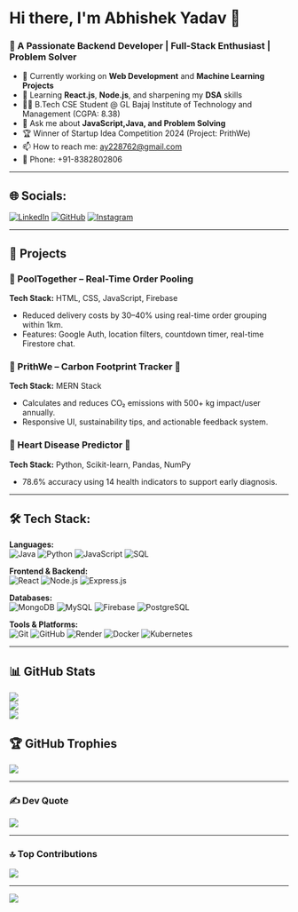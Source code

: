 # Hi there, I'm Abhishek Yadav 👋  
### 🚀 A Passionate Backend Developer | Full-Stack Enthusiast | Problem Solver  

- 🔭 Currently working on **Web Development** and **Machine Learning Projects**
- 🌱 Learning **React.js**, **Node.js**, and sharpening my **DSA** skills
- 👨‍🎓 B.Tech CSE Student @ GL Bajaj Institute of Technology and Management (CGPA: 8.38)
- 💬 Ask me about **JavaScript,Java, and Problem Solving**
- 🏆 Winner of Startup Idea Competition 2024 (Project: PrithWe)
- 📫 How to reach me: [ay228762@gmail.com](mailto:ay228762@gmail.com)  
- 📱 Phone: +91-8382802806  

---

## 🌐 Socials:

[![LinkedIn](https://img.shields.io/badge/LinkedIn-%230077B5.svg?logo=linkedin&logoColor=white)](https://www.linkedin.com/in/abhishek-yadav-850833259/) 
[![GitHub](https://img.shields.io/badge/github-%23121011.svg?style=flat&logo=github&logoColor=white)](https://github.com/Abhishekcsds) 
[![Instagram](https://img.shields.io/badge/Instagram-%23E4405F.svg?logo=Instagram&logoColor=white)](https://instagram.com/abhishekyadav_174)


---

## 💼 Projects

### 🔹 PoolTogether – Real-Time Order Pooling  
**Tech Stack:** HTML, CSS, JavaScript, Firebase  
- Reduced delivery costs by 30–40% using real-time order grouping within 1km.  
- Features: Google Auth, location filters, countdown timer, real-time Firestore chat.  

### 🔹 PrithWe – Carbon Footprint Tracker 🌱  
**Tech Stack:** MERN Stack  
- Calculates and reduces CO₂ emissions with 500+ kg impact/user annually.  
- Responsive UI, sustainability tips, and actionable feedback system.  

### 🔹 Heart Disease Predictor 💓  
**Tech Stack:** Python, Scikit-learn, Pandas, NumPy  
- 78.6% accuracy using 14 health indicators to support early diagnosis.

---
## 🛠️ Tech Stack:

**Languages:**  
![Java](https://img.shields.io/badge/Java-%23ED8B00.svg?style=for-the-badge&logo=java&logoColor=white) ![Python](https://img.shields.io/badge/python-%233776AB.svg?style=for-the-badge&logo=python&logoColor=white) ![JavaScript](https://img.shields.io/badge/javascript-%23F7DF1E.svg?style=for-the-badge&logo=javascript&logoColor=black) ![SQL](https://img.shields.io/badge/SQL-%2300f.svg?style=for-the-badge&logo=mysql&logoColor=white)

**Frontend & Backend:**  
![React](https://img.shields.io/badge/react-%2361DAFB.svg?style=for-the-badge&logo=react&logoColor=black) ![Node.js](https://img.shields.io/badge/node.js-339933.svg?style=for-the-badge&logo=nodedotjs&logoColor=white) ![Express.js](https://img.shields.io/badge/express.js-%23404d59.svg?style=for-the-badge&logo=express&logoColor=white)

**Databases:**  
![MongoDB](https://img.shields.io/badge/mongodb-%234ea94b.svg?style=for-the-badge&logo=mongodb&logoColor=white) ![MySQL](https://img.shields.io/badge/mysql-00758F.svg?style=for-the-badge&logo=mysql&logoColor=white) ![Firebase](https://img.shields.io/badge/firebase-FFCA28.svg?style=for-the-badge&logo=firebase&logoColor=black) ![PostgreSQL](https://img.shields.io/badge/postgresql-316192.svg?style=for-the-badge&logo=postgresql&logoColor=white)

**Tools & Platforms:**  
![Git](https://img.shields.io/badge/git-F05032.svg?style=for-the-badge&logo=git&logoColor=white) ![GitHub](https://img.shields.io/badge/github-%23121011.svg?style=for-the-badge&logo=github&logoColor=white) ![Render](https://img.shields.io/badge/render-46E3B7.svg?style=for-the-badge&logo=render&logoColor=black) ![Docker](https://img.shields.io/badge/docker-%230db7ed.svg?style=for-the-badge&logo=docker&logoColor=white) ![Kubernetes](https://img.shields.io/badge/kubernetes-%23326ce5.svg?style=for-the-badge&logo=kubernetes&logoColor=white)

---

## 📊 GitHub Stats
![](https://github-readme-stats.vercel.app/api?username=Abhishekcsds&theme=radical&hide_border=false&include_all_commits=true&count_private=false)  
![](https://github-readme-streak-stats.herokuapp.com/?user=Abhishekcsds&theme=radical&hide_border=false)  
![](https://github-readme-stats.vercel.app/api/top-langs/?username=Abhishekcsds&theme=radical&hide_border=false&layout=compact)

## 🏆 GitHub Trophies
![](https://github-profile-trophy.vercel.app/?username=Abhishekcsds&theme=radical&no-frame=false&no-bg=true)

---

### ✍️ Dev Quote
![](https://quotes-github-readme.vercel.app/api?type=horizontal&theme=radical)

---

### 🔝 Top Contributions
![](https://github-contributor-stats.vercel.app/api?username=Abhishekcsds&limit=5&theme=radical&combine_all_yearly_contributions=true)


---

[![](https://visitcount.itsvg.in/api?id=Abhishekcsds&icon=0&color=0)](https://visitcount.itsvg.in)

<!-- Proudly created with GPRM ( https://gprm.itsvg.in ) -->
